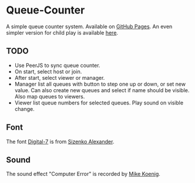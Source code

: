 # Queue-Counter
A simple queue counter system. Available on [GitHub Pages](https://chrisacrobat.github.io/Queue-Counter/). An even simpler version for child play is available [here](https://chrisacrobat.github.io/Queue-Counter/original.html).

## TODO
- Use PeerJS to sync queue counter.
- On start, select host or join.
- After start, select viewer or manager.
- Manager list all queues with button to step one up or down, or set new value. Can also create new queues and select if name should be visible. Also map queues to viewers.
- Viewer list queue numbers for selected queues. Play sound on visible change.

## Font
The font [Digital-7](https://www.1001fonts.com/digital-7-font.html) is from [Sizenko Alexander](https://github.com/ChrisAcrobat/Queue-Counter/blob/master/digital-7/readme.txt#L70).

## Sound
The sound effect "Computer Error" is recorded by [Mike Koenig](http://soundbible.com/1127-Computer-Error.html).
